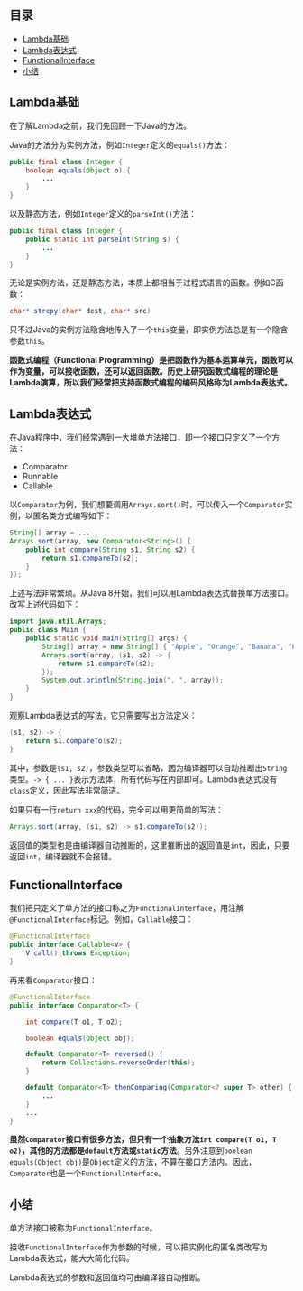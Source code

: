 ## 目录

- [Lambda基础](#Lambda基础)
- [Lambda表达式](#Lambda表达式)
- [FunctionalInterface](#FunctionalInterface)
- [小结](#小结)



## Lambda基础

在了解Lambda之前，我们先回顾一下Java的方法。

Java的方法分为实例方法，例如`Integer`定义的`equals()`方法：

```java
public final class Integer {
    boolean equals(Object o) {
        ...
    }
}
```

以及静态方法，例如`Integer`定义的`parseInt()`方法：

```java
public final class Integer {
    public static int parseInt(String s) {
        ...
    }
}
```

无论是实例方法，还是静态方法，本质上都相当于过程式语言的函数。例如C函数：

```java
char* strcpy(char* dest, char* src)
```

只不过Java的实例方法隐含地传入了一个`this`变量，即实例方法总是有一个隐含参数`this`。

**函数式编程（Functional Programming）是把函数作为基本运算单元，函数可以作为变量，可以接收函数，还可以返回函数。历史上研究函数式编程的理论是Lambda演算，所以我们经常把支持函数式编程的编码风格称为Lambda表达式。**

## Lambda表达式

在Java程序中，我们经常遇到一大堆单方法接口，即一个接口只定义了一个方法：

- Comparator
- Runnable
- Callable

以`Comparator`为例，我们想要调用`Arrays.sort()`时，可以传入一个`Comparator`实例，以匿名类方式编写如下：

```java
String[] array = ...
Arrays.sort(array, new Comparator<String>() {
    public int compare(String s1, String s2) {
        return s1.compareTo(s2);
    }
});
```

上述写法非常繁琐。从Java 8开始，我们可以用Lambda表达式替换单方法接口。改写上述代码如下：

```java
import java.util.Arrays;
public class Main {
    public static void main(String[] args) {
        String[] array = new String[] { "Apple", "Orange", "Banana", "Lemon" };
        Arrays.sort(array, (s1, s2) -> {
            return s1.compareTo(s2);
        });
        System.out.println(String.join(", ", array));
    }
}
```

观察Lambda表达式的写法，它只需要写出方法定义：

```java
(s1, s2) -> {
    return s1.compareTo(s2);
}
```

其中，参数是`(s1, s2)`，参数类型可以省略，因为编译器可以自动推断出`String`类型。`-> { ... }`表示方法体，所有代码写在内部即可。Lambda表达式没有`class`定义，因此写法非常简洁。

如果只有一行`return xxx`的代码，完全可以用更简单的写法：

```java
Arrays.sort(array, (s1, s2) -> s1.compareTo(s2));
```

返回值的类型也是由编译器自动推断的，这里推断出的返回值是`int`，因此，只要返回`int`，编译器就不会报错。

## FunctionalInterface

我们把只定义了单方法的接口称之为`FunctionalInterface`，用注解`@FunctionalInterface`标记。例如，`Callable`接口：

```java
@FunctionalInterface
public interface Callable<V> {
    V call() throws Exception;
}
```

再来看`Comparator`接口：

```java
@FunctionalInterface
public interface Comparator<T> {

    int compare(T o1, T o2);

    boolean equals(Object obj);

    default Comparator<T> reversed() {
        return Collections.reverseOrder(this);
    }

    default Comparator<T> thenComparing(Comparator<? super T> other) {
        ...
    }
    ...
}
```

**虽然`Comparator`接口有很多方法，但只有一个抽象方法`int compare(T o1, T o2)`，其他的方法都是`default`方法或`static`方法**。另外注意到`boolean equals(Object obj)`是`Object`定义的方法，不算在接口方法内。因此，`Comparator`也是一个`FunctionalInterface`。

## 小结

单方法接口被称为`FunctionalInterface`。

接收`FunctionalInterface`作为参数的时候，可以把实例化的匿名类改写为Lambda表达式，能大大简化代码。

Lambda表达式的参数和返回值均可由编译器自动推断。



